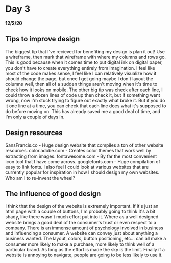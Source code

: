 # Day 3
__12/2/20__

## Tips to improve design

The biggest tip that I've recieved for benefiting my design is plan it out! Use a wireframe, then mark that wireframe with where my columns and rows go. This is good because when it comes time to put digital ink on digital paper, you don't have to create everything entirely from imagination. I feel like most of the code makes sense, I feel like I can relatively visualize how it should change the page, but once I get going maybe I don't layout the columns well, then all of a sudden things aren't moving when it's time to check how it looks on mobile. The other big tip was check after each line, I could throw a dozen lines of code up then check it, but if something went wrong, now I'm stuck trying to figure out exactly what broke it. But if you do it one line at a time, you can check that each line does what it's supposed to do before moving on. This has already saved me a good deal of time, and I'm only a couple of days in.

## Design resources

SansFrancis.co - Huge design website that compiles a ton of other website resources.
color.adobe.com - Creates color themes that work well by extracting from images.
fontawesome.com - By far the most convenient icon tool that I have come across.
googlefonts.com - Huge compilation of easy to link fonts.
I also feel I could look at various websites that are currently popular for inspiration in how I should design my own websites. Who am I to re-invent the wheel?

## The influence of good design

I think that the design of the website is extremely important. If it's just an html page with a couple of buttons, I'm probably going to think it's a bit shady, like there wasn't much effort put into it. Where as a well designed website brings a good deal of the consumer's trust or even respect to a company. There is an immense amount of psychology involved in business and influencing a consumer. A website can convey just about anything a business wanted. The layout, colors, button positioning, etc... can all make a consumer more likely to make a purchase, more likely to think well of a particular brand. As long as the effort is made the sky is the limit. Finally if a website is annoying to navigate, people are going to be less likely to use it.